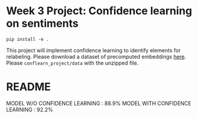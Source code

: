 # Week 3 Project: Confidence learning on sentiments

```
pip install -e .
```

This project will implement confidence learning to identify elements for relabeling. Please download a dataset of precomputed embeddings [here](https://drive.google.com/file/d/12UtQMwfSgm4FpXSFZvLDNLO8VGxzCPYq/view?usp=sharing). Please `conflearn_project/data` with the unzipped file.

# README
MODEL W/O CONFIDENCE LEARNING  : 88.9% 
MODEL WITH CONFIDENCE LEARNING : 92.2% 